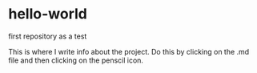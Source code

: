 # hello-world
first repository as a test

This is where I write info about the project.
Do this by clicking on the .md file and then clicking on the penscil icon.
